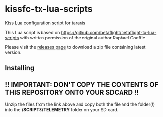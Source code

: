 # kissfc-tx-lua-scripts
Kiss Lua configuration script for taranis

This Lua script is based on https://github.com/betaflight/betaflight-tx-lua-scripts with written permission
of the original author Raphael Coeffic.

Please visit the [releases page](https://github.com/flyduino/kissfc-tx-lua-scripts/releases) to download a zip file containing latest version.

## Installing

## !! IMPORTANT: DON'T COPY THE CONTENTS OF THIS REPOSITORY ONTO YOUR SDCARD !!

Unzip the files from the link above and copy both the file and the folder(!) into the **/SCRIPTS/TELEMETRY** folder on your SD card.

